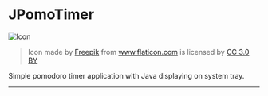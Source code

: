 # JPomoTimer

![Icon](https://raw.githubusercontent.com/user12043/JPomoTimer/master/src/main/resources/res/pomodoroIcon-dark.png)

> <div>Icon made by <a href="http://www.freepik.com" title="Freepik">Freepik</a> from <a href="https://www.flaticon.com/" title="Flaticon">www.flaticon.com</a> is licensed by <a href="http://creativecommons.org/licenses/by/3.0/" title="Creative Commons BY 3.0" target="_blank">CC 3.0 BY</a></div>


Simple pomodoro timer application with Java displaying on system tray.
<hr>
